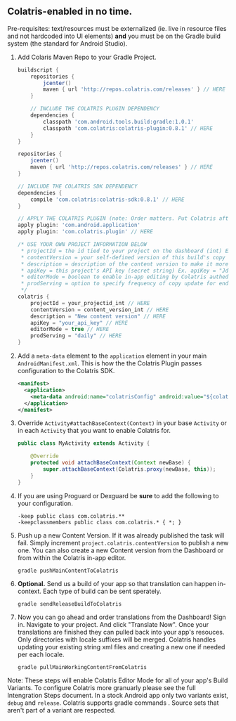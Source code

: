 ## Colatris-enabled in no time.
Pre-requisites: text/resources must be externalized (ie. live in resource files and not hardcoded into UI elements) **and** you must be on the Gradle build system (the standard for Android Studio).

1. Add Colaris Maven Repo to your Gradle Project. 

    ```groovy
    buildscript {
        repositories {
            jcenter()
            maven { url 'http://repos.colatris.com/releases' } // HERE
        }

        // INCLUDE THE COLATRIS PLUGIN DEPENDENCY
        dependencies {
            classpath 'com.android.tools.build:gradle:1.0.1'
            classpath 'com.colatris:colatris-plugin:0.8.1' // HERE
        }
    }

    repositories {
        jcenter()
        maven { url 'http://repos.colatris.com/releases' } // HERE
    }
    
    // INCLUDE THE COLATRIS SDK DEPENDENCY
    dependencies {
        compile 'com.colatris:colatris-sdk:0.8.1' // HERE
    }
    
    // APPLY THE COLATRIS PLUGIN (note: Order matters. Put Colatris after the Android plugin.)
    apply plugin: 'com.android.application'
    apply plugin: 'com.colatris.plugin' // HERE

    /* USE YOUR OWN PROJECT INFORMATION BELOW
     * projectId = the id tied to your project on the dashboard (int) Ex. projectId = 1
     * contentVersion = your self-defined version of this build's copy (must be incrementing int) Ex. contentVersion = 3 
     * description = description of the content version to make it more memorable
     * apiKey = this project's API key (secret string) Ex. apiKey = "JdfafKJLJj23434KDFdDFKJKweqDQ"
     * editorMode = boolean to enable in-app editing by Colatris authed users. Default: false
     * prodServing = option to specify frequency of copy update for end users. Options: "none", "once", "daily", "weekly" Default: "none"
     */
    colatris {
        projectId = your_projectid_int // HERE
        contentVersion = content_version_int // HERE
        description = "New content version" // HERE
        apiKey = "your_api_key" // HERE
        editorMode = true // HERE
        prodServing = "daily" // HERE
    }
    ```

2.  Add a `meta-data` element to the `application` element in your main `AndroidManifest.xml`.  This is how the the Colatris Plugin passes configuration to the Colatris SDK.

    ```xml
    <manifest>
      <application>
        <meta-data android:name="colatrisConfig" android:value="${colatrisConfig}" />
      </application>
    </manifest>
    ```

3. Override `Activity#attachBaseContext(Context)` in your base `Activity` or in each `Activity` that you want to enable Colatris for.

    ```java
    public class MyActivity extends Activity {

        @Override
        protected void attachBaseContext(Context newBase) {
            super.attachBaseContext(Colatris.proxy(newBase, this));
        }
    }
    ```

4.  If you are using Proguard or Dexguard be **sure** to add the following to your configuration.
    
    ```
    -keep public class com.colatris.**
    -keepclassmembers public class com.colatris.* { *; }
    ```

5.  Push up a new Content Version.  If it was already published the task will fail.  Simply increment `project.colatris.contentVersion` to publish a new one. You can also create a new Content version from the Dashboard or from within the Colatris in-app editor.
    ```
    gradle pushMainContentToColatris
    ```

6. **Optional.** Send us a build of your app so that translation can happen in-context.  Each type of build can be sent sperately.

    ```
    gradle sendReleaseBuildToColatris
    ```

7.  Now you can go ahead and order translations from the Dashboard! Sign in. Navigate to your project. And click "Translate Now". Once your translations are finished they can pulled back into your app's resouces.  Only directories with locale suffixes will be merged.  Colatris handles updating your existing string xml files and creating a new one if needed per each locale.

    ```
    gradle pullMainWorkingContentFromColatris
    ```

Note:  These steps will enable Colatris Editor Mode for all of your app's Build Variants.  To configure Colatris more granuarly please see the full Intengration Steps document.  In a stock Android app only two variants exist, `debug` and `release`. Colatris supports gradle commands .  Source sets that aren't part of a variant are respected.
